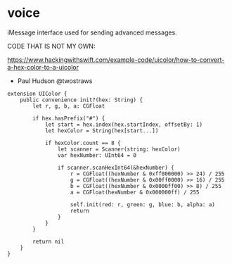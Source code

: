 # voice
iMessage interface used for sending advanced messages.

CODE THAT IS NOT MY OWN:

https://www.hackingwithswift.com/example-code/uicolor/how-to-convert-a-hex-color-to-a-uicolor
- Paul Hudson @twostraws

```
extension UIColor {
    public convenience init?(hex: String) {
        let r, g, b, a: CGFloat

        if hex.hasPrefix("#") {
            let start = hex.index(hex.startIndex, offsetBy: 1)
            let hexColor = String(hex[start...])

            if hexColor.count == 8 {
                let scanner = Scanner(string: hexColor)
                var hexNumber: UInt64 = 0

                if scanner.scanHexInt64(&hexNumber) {
                    r = CGFloat((hexNumber & 0xff000000) >> 24) / 255
                    g = CGFloat((hexNumber & 0x00ff0000) >> 16) / 255
                    b = CGFloat((hexNumber & 0x0000ff00) >> 8) / 255
                    a = CGFloat(hexNumber & 0x000000ff) / 255

                    self.init(red: r, green: g, blue: b, alpha: a)
                    return
                }
            }
        }

        return nil
    }
}
```
